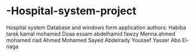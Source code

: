 # -Hospital-system-project
Hospital system Database and windows form application
authors:
Habiba tarek kamal mohamed 
Doaa essam abdelhamid fawzy 
Menna ahmed mohamed riad 
Ahmed Mohamed Sayed Abdelrady 
Youssef Yasser Abo El-naga 

